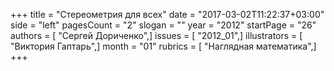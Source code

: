 +++
title = "Стереометрия для всех"
date = "2017-03-02T11:22:37+03:00"
side = "left"
pagesCount = "2"
slogan = ""
year = "2012"
startPage = "26"
authors = [ "Сергей Дориченко",]
issues = [ "2012_01",]
illustrators = [ "Виктория Гаптарь",]
month = "01"
rubrics = [ "Наглядная математика",]
+++
